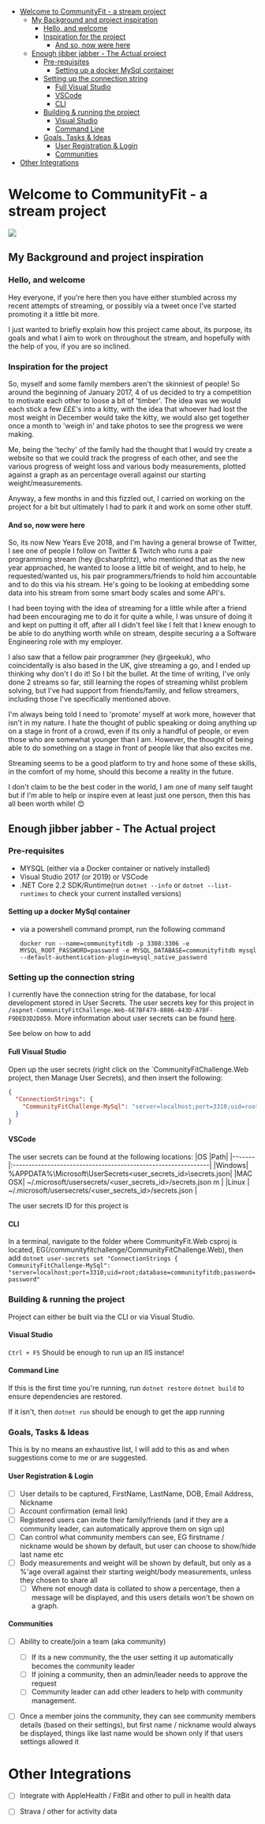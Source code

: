 - [Welcome to CommunityFit - a stream project](#welcome-to-communityfit---a-stream-project)
  - [My Background and project inspiration](#my-background-and-project-inspiration)
    - [Hello, and welcome](#hello-and-welcome)
    - [Inspiration for the project](#inspiration-for-the-project)
      - [And so, now were here](#and-so-now-were-here)
  - [Enough jibber jabber - The Actual project](#enough-jibber-jabber---the-actual-project)
    - [Pre-requisites](#pre-requisites)
      - [Setting up a docker MySql container](#setting-up-a-docker-mysql-container)
    - [Setting up the connection string](#setting-up-the-connection-string)
      - [Full Visual Studio](#full-visual-studio)
      - [VSCode](#vscode)
      - [CLI](#cli)
    - [Building & running the project](#building--running-the-project)
      - [Visual Studio](#visual-studio)
      - [Command Line](#command-line)
    - [Goals, Tasks & Ideas](#goals-tasks--ideas)
      - [User Registration & Login](#user-registration--login)
      - [Communities](#communities)
- [Other Integrations](#other-integrations)

# Welcome to CommunityFit - a stream project 

![](Logo-Black.png)

## My Background and project inspiration

### Hello, and welcome

Hey everyone, if you're here then you have either stumbled across my recent attempts of streaming, or possibly via a tweet once I've started promoting it a little bit more.

I just wanted to briefly explain how this project came about, its purpose, its goals and what I aim to work on throughout the stream, and hopefully with the help of you, if you are so inclined.

### Inspiration for the project

So, myself and some family members aren't the skinniest of people! So around the beginning of January 2017, 4 of us decided to try a competition to motivate each other to loose a bit of 'timber'. The idea was we would each stick a few £££'s into a kitty, with the idea that whoever had lost the most weight in December would take the kitty, we would also get together once a month to 'weigh in' and take photos to see the progress we were making.

Me, being the 'techy' of the family had the thought that I would try create a website so that we could track the progress of each other, and see the various progress of weight loss and various body measurements, plotted against a graph as an percentage overall against our starting weight/measurements.

Anyway, a few months in and this fizzled out, I carried on working on the project for a bit but ultimately I had to park it and work on some other stuff.

#### And so, now were here

So, its now New Years Eve 2018, and I'm having a general browse of Twitter, I see one of people I follow on Twitter & Twitch who runs a pair programming stream (hey @csharpfritz), who mentioned that as the new year approached, he wanted to loose a little bit of weight, and to help, he requested/wanted us, his pair programmers/friends to hold him accountable and to do this via his stream. He's going to be looking at embedding some data into his stream from some smart body scales and some API's.

I had been toying with the idea of streaming for a little while after a friend had been encouraging me to do it for quite a while, I was unsure of doing it and kept on putting it off, after all I didn't feel like I felt that I knew enough to be able to do anything worth while on stream, despite securing a a Software Engineering role with my employer.

I also saw that a fellow pair programmer (hey @rgeekuk), who coincidentally is also based in the UK, give streaming a go, and I ended up thinking why don't I do it! So I bit the bullet. At the time of writing, I've only done 2 streams so far, still learning the ropes of streaming whilst problem solving, but I've had support from friends/family, and fellow streamers, including those I've specifically mentioned above.

I'm always being told I need to 'promote' myself at work more, however that isn't in my nature. I hate the thought of public speaking or doing anything up on a stage in front of a crowd, even if its only a handful of people, or even those who are somewhat younger than I am. However, the thought of being able to do something on a stage in front of people like that also excites me.

Streaming seems to be a good platform to try and hone some of these skills, in the comfort of my home, should this become a reality in the future.

I don't claim to be the best coder in the world, I am one of many self taught but if I'm able to help or inspire even at least just one person, then this has all been worth while! 😊

## Enough jibber jabber -  The Actual project

### Pre-requisites

- MYSQL (either via a Docker container  or natively installed)
- Visual Studio 2017 (or 2019) or VSCode
- .NET Core 2.2 SDK/Runtime(run `dotnet --info` or `dotnet --list-runtimes` to check your current installed versions)


#### Setting up a docker MySql container
 
 - via a powershell command prompt, run the following command
 
   `docker run --name=communityfitdb -p 3308:3306 -e MYSQL_ROOT_PASSWORD=password -e MYSQL_DATABASE=communityfitdb mysql --default-authentication-plugin=mysql_native_password`


### Setting up the connection string

I currently have the connection string for the database, for local development stored in User Secrets. The user secrets key for this project in `/aspnet-CommunityFitChallenge.Web-6E7BF479-8086-443D-A7BF-F9DED3D2D859`. More information about user secrets can be found [here](https://docs.microsoft.com/en-us/aspnet/core/security/app-secrets?view=aspnetcore-2.2&tabs=linux).

 See below on how to add 

#### Full Visual Studio

Open up the user secrets (right click on the `CommunityFitChallenge.Web project, then Manage User Secrets), and then insert the following:

```json
{
  "ConnectionStrings": {
    "CommunityFitChallenge-MySql": "server=localhost;port=3310;uid=root;database=communityfitdb;password=password"
  }
}
```

#### VSCode

The user secrets can be found at the following locations:
  |OS     |Path|
  |-------|:--------------------------------------------------------------|
  |Windows| %APPDATA%\Microsoft\UserSecrets\<user_secrets_id>\secrets.json|
  |MAC OSX| ~/.microsoft/usersecrets/<user_secrets_id>/secrets.json m     |
  |Linux  | ~/.microsoft/usersecrets/<user_secrets_id>/secrets.json       |

The user secrets ID for this project is 

#### CLI

In a terminal, navigate to the folder where CommunityFit.Web csproj is located, EG(/communityfitchallenge/CommunityFitChallenge.Web), then add 
`dotnet user-secrets set "ConnectionStrings { CommunityFitChallenge-MySql": "server=localhost;port=3310;uid=root;database=communityfitdb;password=password"`

### Building & running the project

Project can either be built via the CLI or via Visual Studio. 

#### Visual Studio 

`Ctrl + F5` Should be enough to run up an IIS instance!

#### Command Line

If this is the first time you're running, run 
`dotnet restore`
`dotnet build`
to ensure dependencies are restored.

If it isn't, then `dotnet run` should be enough to get the app running

### Goals, Tasks & Ideas

This is by no means an exhaustive list, I will add to this as and when suggestions come to me or are suggested.

#### User Registration & Login

- [ ] User details to be captured, FirstName, LastName, DOB, Email Address, Nickname
- [ ] Account confirmation (email link)
- [ ] Registered users can invite their family/friends (and if they are a community leader, can automatically approve them on sign up)
- [ ] Can control what community members can see, EG firstname / nickname would be shown by default, but user can choose to show/hide last name etc
- [ ] Body measurements and weight will be shown by default, but only as a %'age overall against their starting weight/body measurements, unless they chosen to share all
  - [ ] Where not enough data is collated to show a percentage, then a message will be displayed, and this users details won't be shown on a graph.

#### Communities

- [ ] Ability to create/join a team (aka community)
  - [ ] If its a new community, the the user setting it up automatically becomes the community leader
  - [ ] If joining a community, then an admin/leader needs to approve the request
  - [ ] Community leader can add other leaders to help with community management.
- [ ] Once a member joins the community, they can see community members details (based on their settings), but first name / nickname would always be displayed, things like last name would be shown only if that users settings allowed it


# Other Integrations

- [ ] Integrate with AppleHealth / FitBit and other to pull in health data
- [ ] Strava / other for activity data
 
